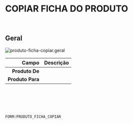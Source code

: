 # COPIAR FICHA DO PRODUTO
<br>

## Geral
![produto-ficha-copiar.geral](https://raw.githubusercontent.com/netforcews/docs-erp/master/geral/imagens/produto-ficha-copiar.geral.png)

Campo | Descrição
--:|---
**Produto De** | 
**Produto Para** | 
<br>
<br>
<br>
<br>

```FORM:PRODUTO_FICHA_COPIAR```
